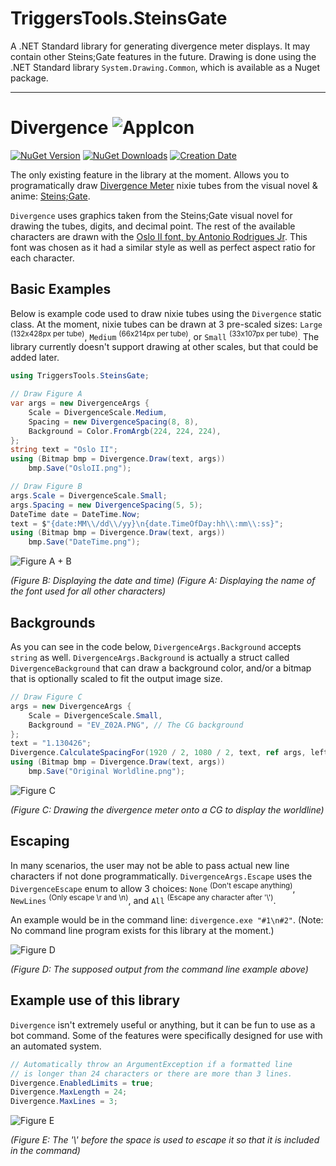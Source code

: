 # TriggersTools.SteinsGate

A .NET Standard library for generating divergence meter displays. It may contain other Steins;Gate features in the future. Drawing is done using the .NET Standard library `System.Drawing.Common`, which is available as a Nuget package.

***

# Divergence ![AppIcon](https://i.imgur.com/Ia9zq9O.png)

[![NuGet Version](https://img.shields.io/nuget/v/TriggersTools.SteinsGate.Divergence.svg?style=flat)](https://www.nuget.org/packages/TriggersTools.SteinsGate.Divergence/)
[![NuGet Downloads](https://img.shields.io/nuget/dt/TriggersTools.SteinsGate.Divergence.svg?style=flat)](https://www.nuget.org/packages/TriggersTools.SteinsGate.Divergence/)
[![Creation Date](https://img.shields.io/badge/created-june%202018-A642FF.svg?style=flat)](https://github.com/trigger-death/TerrariaMidiPlayer/commit/2a6570de78f8c2fd8816b8ba9380614e1badec0f)

The only existing feature in the library at the moment. Allows you to programatically draw [Divergence Meter](http://steins-gate.wikia.com/wiki/Divergence_Meter) nixie tubes from the visual novel & anime: [Steins;Gate](https://vndb.org/v2002).

`Divergence` uses graphics taken from the Steins;Gate visual novel for drawing the tubes, digits, and decimal point. The rest of the available characters are drawn with the [Oslo II font, by Antonio Rodrigues Jr](http://www.1001fonts.com/oslo-ii-font.html). This font was chosen as it had a similar style as well as perfect aspect ratio for each character.

## Basic Examples

Below is example code used to draw nixie tubes using the `Divergence` static class. At the moment, nixie tubes can be drawn at 3 pre-scaled sizes: `Large` <sup>(132x428px per tube)</sup>, `Medium` <sup>(66x214px per tube)</sup>, or `Small` <sup>(33x107px per tube)</sup>. The library currently doesn't support drawing at other scales, but that could be added later.

```cs
using TriggersTools.SteinsGate;

// Draw Figure A
var args = new DivergenceArgs {
    Scale = DivergenceScale.Medium,
    Spacing = new DivergenceSpacing(8, 8),
    Background = Color.FromArgb(224, 224, 224),
};
string text = "Oslo II";
using (Bitmap bmp = Divergence.Draw(text, args))
    bmp.Save("OsloII.png");

// Draw Figure B
args.Scale = DivergenceScale.Small;
args.Spacing = new DivergenceSpacing(5, 5);
DateTime date = DateTime.Now;
text = $"{date:MM\\/dd\\/yy}\n{date.TimeOfDay:hh\\:mm\\:ss}";
using (Bitmap bmp = Divergence.Draw(text, args))
    bmp.Save("DateTime.png");
```

![Figure A + B](https://i.imgur.com/sA8IIKq.png)

*(Figure B: Displaying the date and time)*
*(Figure A: Displaying the name of the font used for all other characters)*

## Backgrounds

As you can see in the code below, `DivergenceArgs.Background` accepts `string` as well. `DivergenceArgs.Background` is actually a struct called `DivergenceBackground` that can draw a background color, and/or a bitmap that is optionally scaled to fit the output image size.

```cs
// Draw Figure C
args = new DivergenceArgs {
    Scale = DivergenceScale.Small,
    Background = "EV_Z02A.PNG", // The CG background
};
text = "1.130426";
Divergence.CalculateSpacingFor(1920 / 2, 1080 / 2, text, ref args, left: 5, top: 2);
using (Bitmap bmp = Divergence.Draw(text, args))
    bmp.Save("Original Worldline.png");
```

![Figure C](https://i.imgur.com/MuZIeIz.png)

*(Figure C: Drawing the divergence meter onto a CG to display the worldline)*

## Escaping

In many scenarios, the user may not be able to pass actual new line characters if not done programmatically. `DivergenceArgs.Escape` uses the `DivergenceEscape` enum to allow 3 choices: `None` <sup>(Don't escape anything)</sup>, `NewLines` <sup>(Only escape \r and \n)</sup>, and `All` <sup>(Escape any character after '\\')</sup>.

An example would be in the command line: `divergence.exe "#1\n#2"`. (Note: No command line program exists for this library at the moment.)

![Figure D](https://i.imgur.com/tEnTLVQ.png)

*(Figure D: The supposed output from the command line example above)*

## Example use of this library

`Divergence` isn't extremely useful or anything, but it can be fun to use as a bot command. Some of the features were specifically designed for use with an automated system.

```cs
// Automatically throw an ArgumentException if a formatted line
// is longer than 24 characters or there are more than 3 lines.
Divergence.EnabledLimits = true;
Divergence.MaxLength = 24;
Divergence.MaxLines = 3;
```

![Figure E](https://i.imgur.com/Ls2YRMl.png)

*(Figure E: The '\\' before the space is used to escape it so that it is included in the command)*
